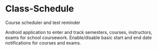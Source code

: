 # Class-Schedule
Course scheduler and test reminder

Android application to enter and track semesters, courses, instructors, exams for school coursework.  Enable/disable basic start and end date notifications for courses and exams.
